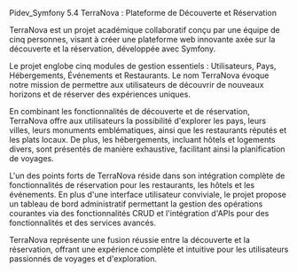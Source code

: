 Pidev_Symfony 5.4
TerraNova : Plateforme de Découverte et Réservation

TerraNova est un projet académique collaboratif conçu par une équipe de cinq personnes, visant à créer une plateforme web innovante axée sur la découverte et la réservation, développée avec Symfony.

Le projet englobe cinq modules de gestion essentiels : Utilisateurs, Pays, Hébergements, Événements et Restaurants. Le nom TerraNova évoque notre mission de permettre aux utilisateurs de découvrir de nouveaux horizons et de réserver des expériences uniques.

En combinant les fonctionnalités de découverte et de réservation, TerraNova offre aux utilisateurs la possibilité d'explorer les pays, leurs villes, leurs monuments emblématiques, ainsi que les restaurants réputés et les plats locaux. De plus, les hébergements, incluant hôtels et logements divers, sont présentés de manière exhaustive, facilitant ainsi la planification de voyages.

L'un des points forts de TerraNova réside dans son intégration complète de fonctionnalités de réservation pour les restaurants, les hôtels et les événements. En plus d'une interface utilisateur conviviale, le projet propose un tableau de bord administratif permettant la gestion des opérations courantes via des fonctionnalités CRUD et l'intégration d'APIs pour des fonctionnalités et des services avancés.

TerraNova représente une fusion réussie entre la découverte et la réservation, offrant une expérience complète et intuitive pour les utilisateurs passionnés de voyages et d'exploration.
